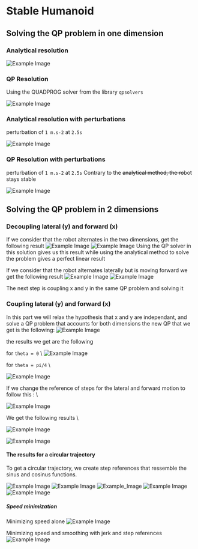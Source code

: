 # Stable Humanoid

## Solving the QP problem in one dimension


### Analytical resolution

![Example Image](plots/predictive_control.png)

### QP Resolution

Using the QUADPROG solver from the library `qpsolvers`

![Example Image](plots/qp.png)

### Analytical resolution with perturbations

perturbation of `1 m.s-2` at `2.5s`

![Example Image](plots/perturbations.png)

### QP Resolution with perturbations

perturbation of `1 m.s-2` at `2.5s`
Contrary to the ~~analytical method, the ro~~bot stays stable

![Example Image](plots/qp_perturbations.png)

## Solving the QP problem in 2 dimensions 

### Decoupling lateral (y) and forward (x)

If we consider that the robot alternates in the two dimensions, get the following result
![Example Image](plots/forward.png)
![Example Image](plots/decoupled.png)
Using the QP solver in this solution gives us this result while using the analytical method 
to solve the problem gives a perfect linear result


If we consider that the robot alternates laterally but is moving forward we get the
following result
![Example Image](plots/forward_moving.png)
![Example Image](plots/decoupled_moving.png)

The next step is coupling x and y in the same QP problem and solving it

### Coupling lateral (y) and forward (x)

In this part we will relax the hypothesis that x and y are independant, and solve a QP problem 
that accounts for both dimensions
the new QP that we get is the following:
![Example Image](qp.png)

the results we get are the following 

for `theta = 0` \\
![Example Image](plots/coupled_theta_0.png)

for `theta = pi/4` \\

![Example Image](plots/coupled_theta_pi:4.png)

If we change the reference of steps for the lateral and forward motion to follow this : \\

![Example Image](plots/zkrefs.png)

We get the following results \\

![Example Image](plots/forward2.png)

![Example Image](plots/traj2.png)

#### The results for a circular trajectory

To get a circular trajectory, we create step references that ressemble the sinus and cosinus
functions.

![Example Image](plots/zkref_circle.png)
![Example Image](plots/lateral_sin.png)
![Example_Image](plots/forward_cos.png)
![Example Image](plots/circle.png)
![Example Image](plots/traj3.png)


##### Speed minimization

Minimizing speed alone
![Example Image](plots/speed1.png)

Minimizing speed and smoothing with jerk and step references
![Example Image](plots/spped2.png)
